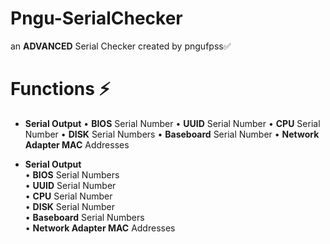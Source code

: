 # Pngu-SerialChecker

an **ADVANCED** Serial Checker created by pngufpss✅

# Functions ⚡

+ **Serial Output**
  •  **BIOS** Serial Number
  •  **UUID** Serial Number
  •  **CPU** Serial Number
  •  **DISK** Serial Numbers
  •  **Baseboard** Serial Number
  •  **Network Adapter MAC** Addresses

+ **Serial Output**                          
  •  **BIOS** Serial Numbers                          
  •  **UUID** Serial Number                          
  •  **CPU** Serial Number                          
  •  **DISK** Serial Number                          
  •  **Baseboard** Serial Numbers                          
  •  **Network Adapter MAC** Addresses                          
